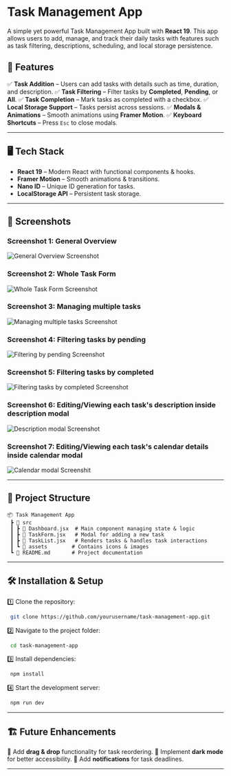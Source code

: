 # Task Management App

A simple yet powerful Task Management App built with **React 19**. This app allows users to add, manage, and track their daily tasks with features such as task filtering, descriptions, scheduling, and local storage persistence.

## 🚀 Features

✅ **Task Addition** – Users can add tasks with details such as time, duration, and description.
✅ **Task Filtering** – Filter tasks by **Completed**, **Pending**, or **All**.
✅ **Task Completion** – Mark tasks as completed with a checkbox.
✅ **Local Storage Support** – Tasks persist across sessions.
✅ **Modals & Animations** – Smooth animations using **Framer Motion**.
✅ **Keyboard Shortcuts** – Press `Esc` to close modals.

---

## 🖥️ Tech Stack

- **React 19** – Modern React with functional components & hooks.
- **Framer Motion** – Smooth animations & transitions.
- **Nano ID** – Unique ID generation for tasks.
- **LocalStorage API** – Persistent task storage.

---

## 📸 Screenshots

### Screenshot 1: General Overview
![General Overview Screenshot](./screenshots/screenshot-1.png)

### Screenshot 2: Whole Task Form
![Whole Task Form Screenshot](./screenshots/screenshot-2.png)

### Screenshot 3: Managing multiple tasks
![Managing multiple tasks Screenshot](./screenshots/screenshot-3.png)

### Screenshot 4: Filtering tasks by pending
![Filtering by pending Screenshot](./screenshots/screenshot-4.png)

### Screenshot 5: Filtering tasks by completed
![Filtering tasks by completed Screenshot](./screenshots/screenshot-5.png)

### Screenshot 6: Editing/Viewing each task's description inside description modal
![Description modal Screenshot](./screenshots/screenshot-6.png)

### Screenshot 7: Editing/Viewing each task's calendar details inside calendar modal
![Calendar modal Screenshit](./screenshots/screenshot-7.png)

---

## 📂 Project Structure

```
📦 Task Management App
 ┣ 📂 src
 ┃ ┣ 📜 Dashboard.jsx  # Main component managing state & logic
 ┃ ┣ 📜 TaskForm.jsx   # Modal for adding a new task
 ┃ ┣ 📜 TaskList.jsx   # Renders tasks & handles task interactions
 ┃ ┗ 📂 assets        # Contains icons & images
 ┗ 📜 README.md       # Project documentation
```

---

## 🛠 Installation & Setup

1️⃣ Clone the repository:
```sh
 git clone https://github.com/yourusername/task-management-app.git
```

2️⃣ Navigate to the project folder:
```sh
 cd task-management-app
```

3️⃣ Install dependencies:
```sh
 npm install
```

4️⃣ Start the development server:
```sh
 npm run dev
```

---

## 🏗️ Future Enhancements

🚀 Add **drag & drop** functionality for task reordering.
🚀 Implement **dark mode** for better accessibility.
🚀 Add **notifications** for task deadlines.

---

